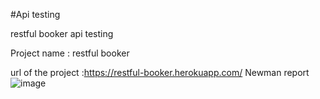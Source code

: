 #Api testing

restful booker api testing 

Project name : restful booker 

url of the project :https://restful-booker.herokuapp.com/
Newman report
![image](https://github.com/Abhishek98077/API-testingPostman/assets/80281306/cb3cb3b6-9d55-48df-a917-f2bcb100758f)
